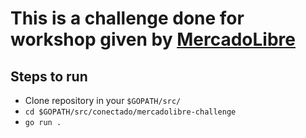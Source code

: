 # This is a challenge done for workshop given by [MercadoLibre](https://www.mercadolibre.com.ar/)

## Steps to run
- Clone repository in your `$GOPATH/src/`
- `cd $GOPATH/src/conectado/mercadolibre-challenge`
- `go run .`

